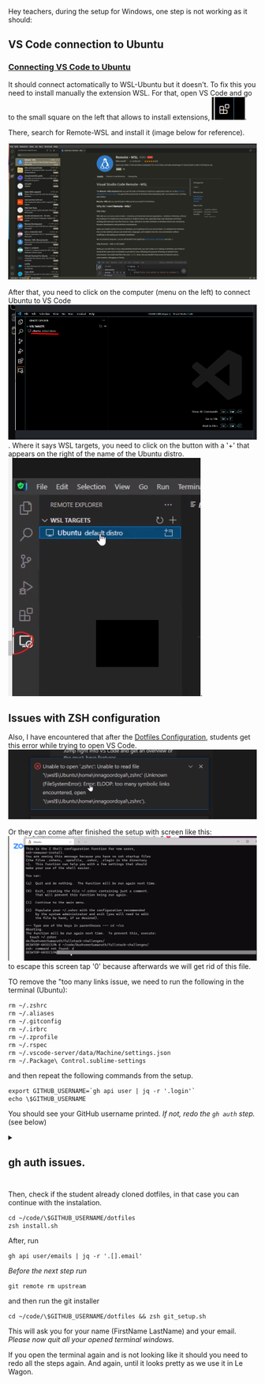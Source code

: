 Hey teachers, during the setup for Windows, one step is not working as it should:

## VS Code connection to Ubuntu

### [Connecting VS Code to Ubuntu](https://github.com/lewagon/setup/blob/master/windows.md#connecting-vs-code-to-ubuntu)

It should connect actomatically to WSL-Ubuntu but it doesn't. To fix this you need to install manually the extension WSL.
For that, open VS Code and go to the small square on the left that allows to install extensions,
![extensions](images/extensions.png 'Install extensions').

There, search for Remote-WSL and install it (image below for reference).

![install WSL extension](images/installremote-wsl.png 'Install WSL extension')

After that, you need to click on the computer (menu on the left) to connect Ubuntu to VS Code
![connect Ubuntu](images/connectubuntu.png 'Connect Ubuntu').
Where it says WSL targets, you need to click on the button with a '+' that appears on the right of the name of the Ubuntu distro.
![add Ubuntu](images/ubuntu.png 'Connect Ubuntu').

## Issues with ZSH configuration

Also, I have encountered that after the [Dotfiles Configuration](https://github.com/lewagon/setup/blob/master/windows.md#dotfiles-standard-configuration), students get this error while trying to open VS Code.
![Unknown FileSystemError: Error: ELOOP: too many symbolic links encountered, open '\wsl$\Ubuntu\home\dushveer.zshrc'](images/toomanylinks.png 'Too Many Symbolic Links')

Or they can come after finished the setup with screen like this:
![Zshell Config issue- This is the Z Shell configuration function for new users, zsh-newuser-install. You are seeing this message because you have no zsh startup files the files .zshenv, .zprofile, .zshrc, .zlogin in the directory ~. This function can help you with a few settings that should make your use of the shell easier.](images/zshellconfig.png 'Zshell Config issue')
to escape this screen tap '0' because afterwards we will get rid of this file.

TO remove the "too many links issue, we need to run the following in the terminal (Ubuntu):

```
rm ~/.zshrc
rm ~/.aliases
rm ~/.gitconfig
rm ~/.irbrc
rm ~/.zprofile
rm ~/.rspec
rm ~/.vscode-server/data/Machine/settings.json
rm ~/.Package\ Control.sublime-settings
```

and then repeat the following commands from the setup.

```
export GITHUB_USERNAME=`gh api user | jq -r '.login'`
echo \$GITHUB_USERNAME
```

You should see your GitHub username printed. *If not, redo the `gh auth` step.* (see below)

<details>
  <summary><h2>gh auth issues.<h2></summary>

  <br>
  To fix the issues with `gh auth`, run:

`gh auth logout`
Say yes.
`gh auth login -s 'user:email' -w`
without editing. You need to Enter and it will open the browser where you need to put the code, accept, go back to the terminal and press ENTER again.
Check with:
`gh auth status`
Is ok, if it says Logged in and it says that you use SSH protocol.
</details>



Then, check if the student already cloned dotfiles, in that case you can continue with the instalation.

```
cd ~/code/\$GITHUB_USERNAME/dotfiles
zsh install.sh
```

After, run

```
gh api user/emails | jq -r '.[].email'
```

*Before the next step run*

```
git remote rm upstream
```

and then run the git installer

```
cd ~/code/\$GITHUB_USERNAME/dotfiles && zsh git_setup.sh
```

This will ask you for your name (FirstName LastName) and your email.
*Please now quit all your opened terminal windows.*

If you open the terminal again and is not looking like it should you need to redo all the steps again. And again, until it looks pretty as we use it in Le Wagon.
